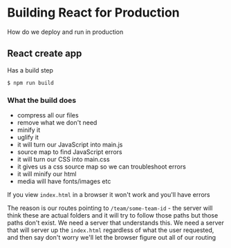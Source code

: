 # Building React for Production
How do we deploy and run in production

## React create app
Has a build step

`$ npm run build`

### What the build does
* compress all our files
* remove what we don't need
* minify it
* uglify it
* it will turn our JavaScript into main.js
* source map to find JavaScript errors
* it will turn our CSS into main.css
* it gives us a css source map so we can troubleshoot errors
* it will minify our html
* media will have fonts/images etc

If you view `index.html` in a browser it won't work and you'll have errors

The reason is our routes pointing to `/team/some-team-id` - the server will think these are actual folders and it will try to follow those paths but those paths don't exist. We need a server that understands this. We need a server that will server up the `index.html` regardless of what the user requested, and then say don't worry we'll let the browser figure out all of our routing


